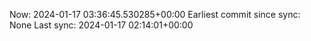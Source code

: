 Now: 2024-01-17 03:36:45.530285+00:00 Earliest commit since sync: None Last sync: 2024-01-17 02:14:01+00:00
